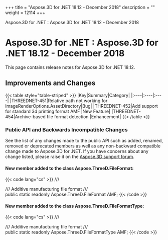 +++
title = "Aspose.3D for .NET 18.12 - December 2018" 
description = "" 
weight = 12114 
+++

Aspose.3D for .NET : Aspose.3D for .NET 18.12 - December 2018  

# Aspose.3D for .NET : Aspose.3D for .NET 18.12 - December 2018


This page contains release notes for Aspose.3D for .NET 18.12.

## Improvements and Changes

{{< table style="table-striped" >}}
|Key|Summary|Category|
|:----|:----|:----|
|THREEDNET-451|Relative path not working for ImageRenderOptions.AssetDirectory|Bug|
|THREEDNET-452|Add support for standard 3d printing format AMF |New Feature|
|THREEDNET-454|Archive-based file format detection |Enhancement|
{{< /table >}}

### Public API and Backwards Incompatible Changes

See the list of any changes made to the public API such as added, renamed, removed or deprecated members as well as any non-backward compatible change made to Aspose.3D for .NET. If you have concerns about any change listed, please raise it on the [Aspose.3D support forum](https://forum.aspose.com/c/3d).

#### New member added to the class Aspose.ThreeD.FileFormat:

{{< code lang="cs" >}}
       /// <summary>
        /// Additive manufacturing file format
        /// </summary>
        public static readonly Aspose.ThreeD.FileFormat AMF;
{{< /code >}}

#### New member added to the class Aspose.ThreeD.FileFormatType:

{{< code lang="cs" >}}
        /// <summary>
        /// Additive manufacturing file format
        /// </summary>
        public static readonly Aspose.ThreeD.FileFormatType AMF;
{{< /code >}}

